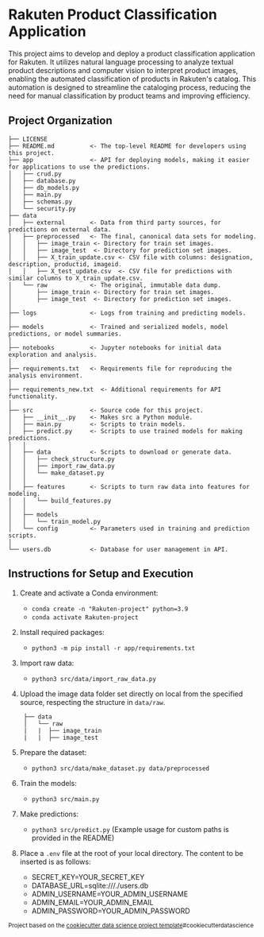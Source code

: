 Rakuten Product Classification Application
==============================

This project aims to develop and deploy a product classification application for Rakuten. It utilizes natural language processing to analyze textual product descriptions and computer vision to interpret product images, enabling the automated classification of products in Rakuten's catalog. This automation is designed to streamline the cataloging process, reducing the need for manual classification by product teams and improving efficiency.

Project Organization
------------

    ├── LICENSE
    ├── README.md          <- The top-level README for developers using this project.
    ├── app                <- API for deploying models, making it easier for applications to use the predictions.
    │   ├── crud.py
    │   ├── database.py
    │   ├── db_models.py
    │   ├── main.py
    │   ├── schemas.py
    │   └── security.py
    ├── data
    │   ├── external       <- Data from third party sources, for predictions on external data.
    │   ├── preprocessed   <- The final, canonical data sets for modeling.
    │   │   ├── image_train <- Directory for train set images.
    │   │   ├── image_test  <- Directory for prediction set images.
    │   │   ├── X_train_update.csv <- CSV file with columns: designation, description, productid, imageid.
    │   │   ├── X_test_update.csv  <- CSV file for predictions with similar columns to X_train_update.csv.
    │   └── raw            <- The original, immutable data dump.
    │       ├── image_train <- Directory for train set images.
    │       ├── image_test  <- Directory for prediction set images.
    │
    ├── logs               <- Logs from training and predicting models.
    │
    ├── models             <- Trained and serialized models, model predictions, or model summaries.
    │
    ├── notebooks          <- Jupyter notebooks for initial data exploration and analysis.
    │
    ├── requirements.txt   <- Requirements file for reproducing the analysis environment.
    │
    ├── requirements_new.txt  <- Additional requirements for API functionality.
    │
    ├── src                <- Source code for this project.
    │   ├── __init__.py    <- Makes src a Python module.
    │   ├── main.py        <- Scripts to train models.
    │   ├── predict.py     <- Scripts to use trained models for making predictions.
    │   │
    │   ├── data           <- Scripts to download or generate data.
    │   │   ├── check_structure.py    
    │   │   ├── import_raw_data.py 
    │   │   └── make_dataset.py
    │   │
    │   ├── features       <- Scripts to turn raw data into features for modeling.
    │   │   └── build_features.py
    │   │
    │   ├── models                
    │   │   └── train_model.py
    │   └── config         <- Parameters used in training and prediction scripts.
    │
    └── users.db           <- Database for user management in API.

Instructions for Setup and Execution
------------------------------------

1. Create and activate a Conda environment:
    - `conda create -n "Rakuten-project" python=3.9`
    - `conda activate Rakuten-project`

2. Install required packages:
    - `python3 -m pip install -r app/requirements.txt`

3. Import raw data:
    - `python3 src/data/import_raw_data.py`

4. Upload the image data folder set directly on local from the specified source, respecting the structure in `data/raw`.

        ├── data
        │   └── raw           
        |   |  ├── image_train 
        |   |  ├── image_test 

5. Prepare the dataset:
    - `python3 src/data/make_dataset.py data/preprocessed`

6. Train the models:
    - `python3 src/main.py`

7. Make predictions:
    - `python3 src/predict.py` (Example usage for custom paths is provided in the README)
  
8. Place a `.env` file at the root of your local directory. The content to be inserted is as follows:
    - SECRET_KEY=YOUR_SECRET_KEY
    - DATABASE_URL=sqlite:///./users.db
    - ADMIN_USERNAME=YOUR_ADMIN_USERNAME
    - ADMIN_EMAIL=YOUR_ADMIN_EMAIL
    - ADMIN_PASSWORD=YOUR_ADMIN_PASSWORD

<p><small>Project based on the <a target="_blank" href="https://drivendata.github.io/cookiecutter-data-science/">cookiecutter data science project template</a>#cookiecutterdatascience</small></p>
